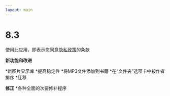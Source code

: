 ```yaml
---
layout: main
---
```


# 8.3

使用此应用，即表示您同意[隐私政策](/wiki/PrivacyPolicy/zh)的条款

**新功能和改进**

*新图片显示库
*提高稳定性
*将MP3文件添加到书籍
*在“文件夹”选项卡中按作者排序
*迁移

**修正**
*各种全面的次要修补程序
